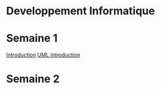# Developpement Informatique

# Semaine 1
[Introduction](./semaine_1/introduction.md)
[UML Introduction](./semaine_1/UML.md)

# Semaine 2
